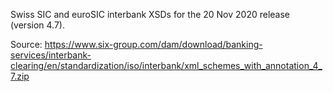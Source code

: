 Swiss SIC and euroSIC interbank XSDs for the 20 Nov 2020 release
(version 4.7).

Source: https://www.six-group.com/dam/download/banking-services/interbank-clearing/en/standardization/iso/interbank/xml_schemes_with_annotation_4_7.zip